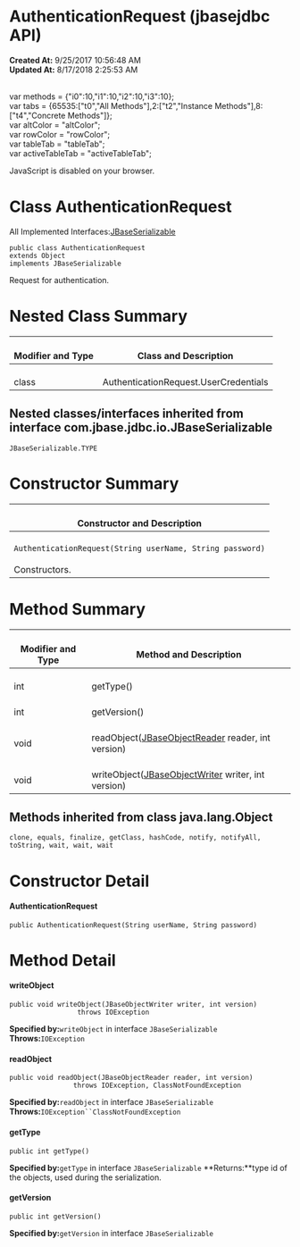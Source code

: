 # AuthenticationRequest (jbasejdbc API)

**Created At:** 9/25/2017 10:56:48 AM  
**Updated At:** 8/17/2018 2:25:53 AM  

<!--<br>    try {<br>        if (location.href.indexOf('is-external=true') == -1) {<br>            parent.document.title="AuthenticationRequest (jbasejdbc   API)";<br>        }<br>    }<br>    catch(err) {<br>    }<br>//--><br>var methods = {"i0":10,"i1":10,"i2":10,"i3":10};<br>var tabs = {65535:["t0","All Methods"],2:["t2","Instance Methods"],8:["t4","Concrete Methods"]};<br>var altColor = "altColor";<br>var rowColor = "rowColor";<br>var tableTab = "tableTab";<br>var activeTableTab = "activeTableTab";
JavaScript is disabled on your browser.



# Class AuthenticationRequest
All Implemented Interfaces:[JBaseSerializable](/39232-io/com_jbase_jdbc_io_jbaseserializable "interface in com.jbase.jdbc.io")
```
public class AuthenticationRequest
extends Object
implements JBaseSerializable
```

Request for authentication.


# Nested Class Summary


| <br>Modifier and Type<br> | <br>Class and Description<br> |
| --- | --- |
| <br>class` `<br> | <br>AuthenticationRequest.UserCredentials<br> |




## 


## Nested classes/interfaces inherited from interface com.jbase.jdbc.io.JBaseSerializable
`JBaseSerializable.TYPE`


# 


# Constructor Summary


| <br>Constructor and Description<br> |
| --- |
| <br>`AuthenticationRequest(String userName, String password)`<br><br>Constructors.<br> |




# 

# Method Summary


| <br>Modifier and Type<br> | <br>Method and Description<br> |
| --- | --- |
| <br>int<br> | <br>getType()<br> |
| <br>int<br> | <br>getVersion()<br> |
| <br>void<br> | <br>readObject([JBaseObjectReader](/39232-io/com_jbase_jdbc_io_jbaseobjectreader "interface in com.jbase.jdbc.io") reader, int version)<br> |
| <br>void<br> | <br>writeObject([JBaseObjectWriter](/39232-io/com_jbase_jdbc_io_jbaseobjectwriter "interface in com.jbase.jdbc.io") writer, int version)<br> |




### 


## Methods inherited from class java.lang.Object
`clone, equals, finalize, getClass, hashCode, notify, notifyAll, toString, wait, wait, wait`

# Constructor Detail

#### **AuthenticationRequest**

```
public AuthenticationRequest(String userName, String password)
```







# Method Detail

#### **writeObject**

```
public void writeObject(JBaseObjectWriter writer, int version)
                 throws IOException
```

**Specified by:**`writeObject` in interface `JBaseSerializable`
**Throws:**`IOException`






#### **readObject**

```
public void readObject(JBaseObjectReader reader, int version)
                throws IOException, ClassNotFoundException
```

**Specified by:**`readObject` in interface `JBaseSerializable`
**Throws:**`IOException``ClassNotFoundException`




#### **getType**

```
public int getType()
```

**Specified by:**`getType` in interface `JBaseSerializable`
**Returns:**type id of the objects, used during the serialization.




#### **getVersion**

```
public int getVersion()
```

**Specified by:**`getVersion` in interface `JBaseSerializable`



